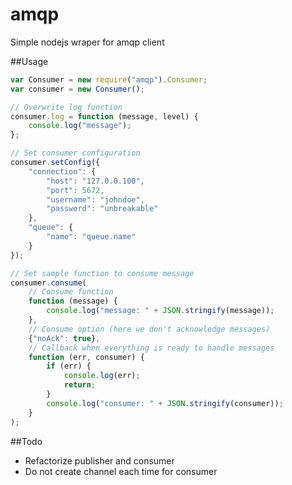 amqp
====

Simple nodejs wraper for amqp client

##Usage
```javascript
var Consumer = new require("amqp").Consumer;
var consumer = new Consumer();

// Overwrite log function
consumer.log = function (message, level) {
    console.log("message");
};

// Set consumer configuration
consumer.setConfig({
    "connection": {
        "host": "127.0.0.100",
        "port": 5672,
        "username": "johndoe",
        "password": "unbreakable"
    },
    "queue": {
        "name": "queue.name"
    }
});

// Set sample function to consume message
consumer.consume(
    // Consume function
    function (message) {
        console.log("message: " + JSON.stringify(message));
    },
    // Consume option (here we don't acknowledge messages)
    {"noAck": true},
    // Callback when everything is ready to handle messages
    function (err, consumer) {
        if (err) {
            console.log(err);
            return;
        }
        console.log("consumer: " + JSON.stringify(consumer));
    }
);
```

##Todo
- Refactorize publisher and consumer
- Do not create channel each time for consumer

